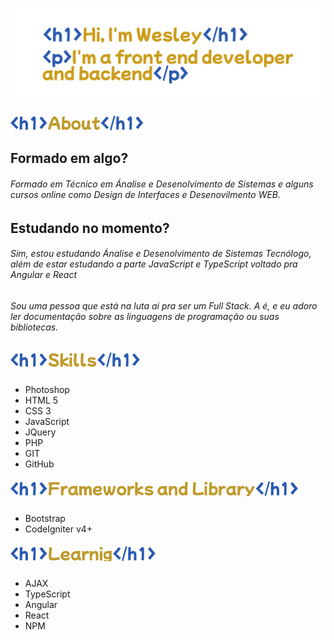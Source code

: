 # <img src="head.png">

##### <img src="sobre.png">
## Formado em algo?
###### Formado em Técnico em Ánalise e Desenolvimento de Sistemas e alguns cursos online como Design de Interfaces e Desenovilmento WEB.
## Estudando no momento?
###### Sim, estou estudando Ánalise e Desenolvimento de Sistemas Tecnólogo, além de estar estudando a parte JavaScript e TypeScript voltado pra Angular e React
###### Sou uma pessoa que está na luta ai pra ser um Full Stack. A é, e eu adoro ler documentação sobre as linguagens de programação ou suas bibliotecas.

##### <img src="habilidades.png">
* Photoshop
* HTML 5
* CSS 3
* JavaScript
* JQuery
* PHP
* GIT
* GitHub

##### <img src="framework_library.png">
* Bootstrap
* CodeIgniter v4+

##### <img src="learning.png">
* AJAX
* TypeScript
* Angular
* React
* NPM

